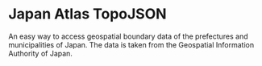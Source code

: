 # Japan Atlas TopoJSON
An easy way to access geospatial boundary data of the prefectures and municipalities of Japan. 
The data is taken from the Geospatial Information Authority of Japan.
